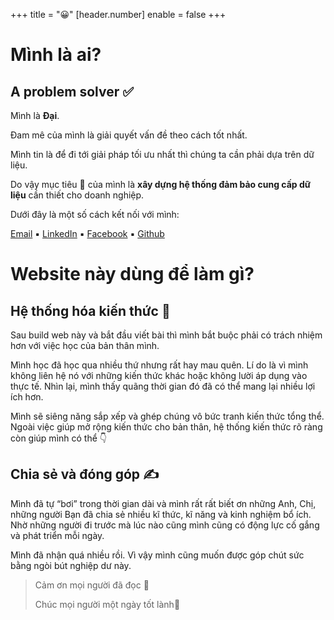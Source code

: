 +++
title = "😀"
[header.number]
enable = false
+++

# Mình là ai?

## A problem solver ✅

Mình là **Đại**.

Đam mê của mình là giải quyết vấn đề theo cách tốt nhất.

Mình tin là để đi tới giải pháp tối ưu nhất thì chúng ta cần phải dựa trên dữ liệu.

Do vậy mục tiêu 🎯 của mình là **xây dựng hệ thống đảm bảo cung cấp dữ liệu** cần thiết cho doanh nghiệp.

Dưới đây là một số cách kết nối với mình:

[Email](mailto:quangdaist01@gmail.com) ▪ [LinkedIn](https://www.linkedin.com/in/quangdaist01/) ▪ [Facebook](https://www.facebook.com/quangdai.nguyen.2001/) ▪ [Github](https://github.com/quangdaist01)

# Website này dùng để làm gì?

## Hệ thống hóa kiến thức 🧠

Sau build web này và bắt đầu viết bài thì mình bắt buộc phải có trách nhiệm hơn với việc học của bản thân mình. 

Mình học đã học qua nhiều thứ nhưng rất hay mau quên. Lí do là vì mình không liên hệ nó với những kiến thức khác hoặc không lười áp dụng vào thực tế. Nhìn lại, mình thấy quãng thời gian đó đã có thể mang lại nhiều lợi ích hơn.

Mình sẽ siêng năng sắp xếp và ghép chúng vô bức tranh kiến thức tổng thể. Ngoài việc giúp mở rộng kiến thức cho bản thân, hệ thống kiến thức rõ ràng còn giúp mình có thể 👇

## Chia sẻ và đóng góp ✍

Mình đã tự “bơi” trong thời gian dài và mình rất rất biết ơn những Anh, Chị, những người Bạn đã chia sẻ nhiều kĩ thức, kĩ năng và kinh nghiệm bổ ích. Nhờ những người đi trước mà lúc nào cũng mình cũng có động lực cố gắng và phát triển mỗi ngày.

Mình đã nhận quá nhiều rồi. Vì vậy mình cũng muốn được góp chút sức bằng ngòi bút nghiệp dư này.

> Cảm ơn mọi người đã đọc 🙏
> 
> Chúc mọi người một ngày tốt lành🤗
